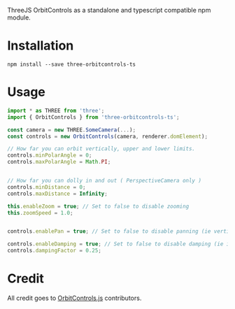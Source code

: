ThreeJS OrbitControls as a standalone and typescript compatible npm module.

# Installation
```shell
npm install --save three-orbitcontrols-ts
```

# Usage
```js
import * as THREE from 'three';
import { OrbitControls } from 'three-orbitcontrols-ts';

const camera = new THREE.SomeCamera(...);
const controls = new OrbitControls(camera, renderer.domElement);

// How far you can orbit vertically, upper and lower limits.
controls.minPolarAngle = 0;
controls.maxPolarAngle = Math.PI;


// How far you can dolly in and out ( PerspectiveCamera only )
controls.minDistance = 0;
controls.maxDistance = Infinity;

this.enableZoom = true; // Set to false to disable zooming
this.zoomSpeed = 1.0;


controls.enablePan = true; // Set to false to disable panning (ie vertical and horizontal translations)

controls.enableDamping = true; // Set to false to disable damping (ie inertia)
controls.dampingFactor = 0.25;
```

# Credit
All credit goes to [OrbitControls.js](https://github.com/mrdoob/three.js/blob/master/examples/js/controls/OrbitControls.js) contributors.
